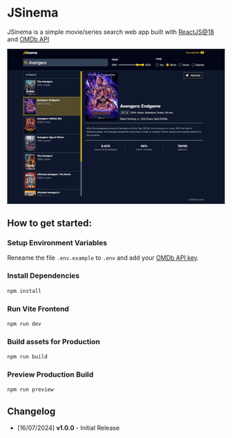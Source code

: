 # JSinema
JSinema is a simple movie/series search web app built with [ReactJS@18](https://18.react.dev/) and [OMDb API](https://www.omdbapi.com/)

<img src="public/screenshot.png">

## How to get started:

### Setup Environment Variables
Reneame the file `.env.example` to `.env` and add your [OMDb API key](https://www.omdbapi.com/apikey.aspx).

### Install Dependencies
```bash
npm install
```

### Run Vite Frontend
```bash
npm run dev
```

### Build assets for Production
```bash
npm run build
```

### Preview Production Build
```bash
npm run preview
```

## Changelog
- [16/07/2024] **v1.0.0** - Initial Release